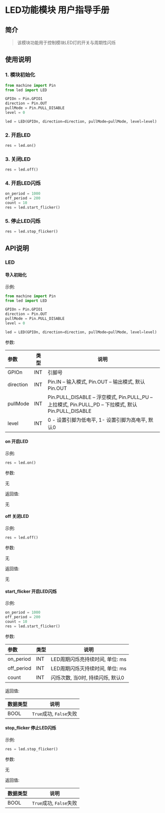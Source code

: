 # LED功能模块 用户指导手册

## 简介

> 该模块功能用于控制模块LED灯的开关与周期性闪烁

## 使用说明

### 1. 模块初始化

```python
from machine import Pin
from led import LED

GPIOn = Pin.GPIO1
direction = Pin.OUT
pullMode = Pin.PULL_DISABLE
level = 0

led = LED(GPIOn, direction=direction, pullMode=pullMode, level=level)
```

### 2. 开启LED

```python
res = led.on()
```

### 3. 关闭LED

```python
res = led.off()
```

### 4. 开启LED闪烁

```python
on_period = 1000
off_period = 200
count = 10
res = led.start_flicker()
```

### 5. 停止LED闪烁

```python
res = led.stop_flicker()
```

## API说明

### LED

#### 导入初始化

示例:

```python
from machine import Pin
from led import LED

GPIOn = Pin.GPIO1
direction = Pin.OUT
pullMode = Pin.PULL_DISABLE
level = 0

led = LED(GPIOn, direction=direction, pullMode=pullMode, level=level)
```

参数:

|参数|类型|说明|
|:---|---|---|
|GPIOn|INT|引脚号|
|direction|INT|Pin.IN – 输入模式, Pin.OUT – 输出模式, 默认Pin.OUT|
|pullMode|INT|Pin.PULL_DISABLE – 浮空模式, Pin.PULL_PU – 上拉模式, Pin.PULL_PD – 下拉模式, 默认Pin.PULL_DISABLE|
|level|INT|0 - 设置引脚为低电平, 1- 设置引脚为高电平, 默认0|

#### on 开启LED

示例:

```python
res = led.on()
```

参数:

无

返回值:

无

#### off 关闭LED

示例:

```python
res = led.off()
```

参数:

无

返回值:

无

#### start_flicker 开启LED闪烁

示例:

```python
on_period = 1000
off_period = 200
count = 10
res = led.start_flicker()
```

参数:

|参数|类型|说明|
|:---|---|---|
|on_period|INT|LED周期闪烁亮持续时间, 单位: ms|
|off_period|INT|LED周期闪烁灭持续时间, 单位: ms|
|count|INT|闪烁次数, 当0时, 持续闪烁, 默认0|

返回值:

|数据类型|说明|
|:---|---|
|BOOL|`True`成功, `False`失败|

#### stop_flicker 停止LED闪烁

示例:

```python
res = led.stop_flicker()
```

参数:

无

返回值:

|数据类型|说明|
|:---|---|
|BOOL|`True`成功, `False`失败|
